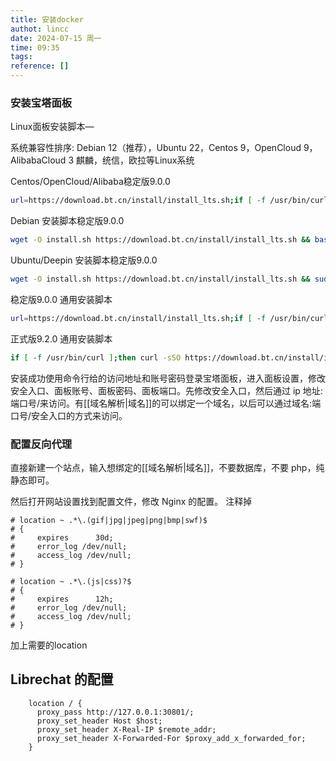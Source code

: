 ```yaml
---
title: 安装docker
authot: lincc
date: 2024-07-15 周一
time: 09:35
tags: 
reference: []
---
```

### 安装宝塔面板
Linux面板安装脚本— 

系统兼容性排序: Debian 12（推荐），Ubuntu 22，Centos 9，OpenCloud 9，AlibabaCloud 3 麒麟，统信，欧拉等Linux系统


Centos/OpenCloud/Alibaba稳定版9.0.0

```bash
url=https://download.bt.cn/install/install_lts.sh;if [ -f /usr/bin/curl ];then curl -sSO $url;else wget -O install_lts.sh $url;fi;bash install_lts.sh ed8484bec
```

Debian 安装脚本稳定版9.0.0

```bash
wget -O install.sh https://download.bt.cn/install/install_lts.sh && bash install.sh ed8484bec
```

Ubuntu/Deepin 安装脚本稳定版9.0.0

```bash
wget -O install.sh https://download.bt.cn/install/install_lts.sh && sudo bash install.sh ed8484bec
```

稳定版9.0.0 通用安装脚本

```bash
url=https://download.bt.cn/install/install_lts.sh;if [ -f /usr/bin/curl ];then curl -sSO $url;else wget -O install_lts.sh $url;fi;bash install_lts.sh ed8484bec
```


正式版9.2.0 通用安装脚本

```bash
if [ -f /usr/bin/curl ];then curl -sSO https://download.bt.cn/install/install_panel.sh;else wget -O install_panel.sh https://download.bt.cn/install/install_panel.sh;fi;bash install_panel.sh ed8484bec
```

安装成功使用命令行给的访问地址和账号密码登录宝塔面板，进入面板设置，修改安全入口、面板账号、面板密码、面板端口。先修改安全入口，然后通过 ip 地址:端口号/来访问。有[[域名解析|域名]]的可以绑定一个域名，以后可以通过域名:端口号/安全入口的方式来访问。
### 配置反向代理
直接新建一个站点，输入想绑定的[[域名解析|域名]]，不要数据库，不要 php，纯静态即可。

然后打开网站设置找到配置文件，修改 Nginx 的配置。
注释掉
```nginx
# location ~ .*\.(gif|jpg|jpeg|png|bmp|swf)$
# {
#     expires      30d;
#     error_log /dev/null;
#     access_log /dev/null;
# }

# location ~ .*\.(js|css)?$
# {
#     expires      12h;
#     error_log /dev/null;
#     access_log /dev/null;
# }
```

加上需要的location
## Librechat 的配置
```nginx
    location / {
      proxy_pass http://127.0.0.1:30801/;  
      proxy_set_header Host $host;
      proxy_set_header X-Real-IP $remote_addr;
      proxy_set_header X-Forwarded-For $proxy_add_x_forwarded_for;
    }
```